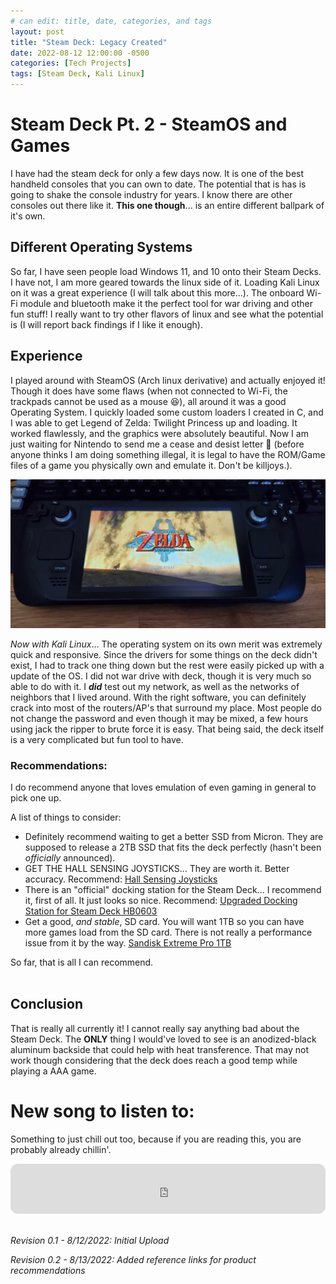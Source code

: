 ```yaml
---
# can edit: title, date, categories, and tags
layout: post
title: "Steam Deck: Legacy Created"
date: 2022-08-12 12:00:00 -0500
categories: [Tech Projects]
tags: [Steam Deck, Kali Linux]
---
```


# Steam Deck Pt. 2 - SteamOS and Games

I have had the steam deck for only a few days now. It is one of the best handheld consoles that you can own to date. The potential that is has is going to shake the console industry for years. I know there are other consoles out there like it. **This one though**... is an entire different ballpark of it's own. 

## Different Operating Systems
So far, I have seen people load Windows 11, and 10 onto their Steam Decks. I have not, I am more geared towards the linux side of it. Loading Kali Linux on it was a great experience (I will talk about this more...). The onboard Wi-Fi module and bluetooth make it the perfect tool for war driving and other fun stuff! I really want to try other flavors of linux and see what the potential is (I will report back findings if I like it enough).

## Experience
I played around with SteamOS (Arch linux derivative) and actually enjoyed it! Though it does have some flaws (when not connected to Wi-Fi, the trackpads cannot be used as a mouse 😆), all around it was a good Operating System. I quickly loaded some custom loaders I created in C, and I was able to get Legend of Zelda: Twilight Princess up and loading. It worked flawlessly, and the graphics were absolutely beautiful. Now I am just waiting for Nintendo to send me a cease and desist letter 🤣 (before anyone thinks I am doing something illegal, it is legal to have the ROM/Game files of a game you physically own and emulate it. Don't be killjoys.).

![Legend of Zelda: Twilight Princess](/assets/img/steam_deck_LoZ.jpg)

*Now with Kali Linux*... The operating system on its own merit was extremely quick and responsive. Since the drivers for some things on the deck didn't exist, I had to track one thing down but the rest were easily picked up with a update of the OS. I did not war drive with deck, though it is very much so able to do with it. 
I ***did*** test out my network, as well as the networks of neighbors that I lived around. With the right software, you can definitely crack into most of the routers/AP's that surround my place. Most people do not change the password and even though it may be mixed, a few hours using jack the ripper to brute force it is easy. 
That being said, the deck itself is a very complicated but fun tool to have.

### Recommendations:
I do recommend anyone that loves emulation of even gaming in general to pick one up.

A list of things to consider:
<!-- TODO: Will need to add links for recommendations -->
+ Definitely recommend waiting to get a better SSD from Micron. They are supposed to release a 2TB SSD that fits the deck perfectly (hasn't been *officially* announced).
+ GET THE HALL SENSING JOYSTICKS... They are worth it. Better accuracy. Recommend: <u>[Hall Sensing Joysticks](https://www.amazon.com/Drifting-Electromagnetic-Thumbstick-AKNES-Replacement/dp/B0B31STJDH)</u>
+ There is an "official" docking station for the Steam Deck... I recommend it, first of all. It just looks so nice. Recommend: <u>[Upgraded Docking Station for Steam Deck HB0603](https://www.jsaux.com/products/upgraded-docking-station-for-steam-deck)</u>
+ Get a good, *and stable*, SD card. You will want 1TB so you can have more games load from the SD card. There is not really a performance issue from it by the way. <u>[Sandisk Extreme Pro 1TB](https://www.amazon.com/Sandisk-microSDXC-Extreme-Adapter-Mobile/dp/B07RKL6PK9/ref=sr_1_5)</u>

So far, that is all I can recommend.
<br>
<br>

## Conclusion
That is really all currently it! I cannot really say anything bad about the Steam Deck. The **ONLY** thing I would've loved to see is an anodized-black aluminum backside that could help with heat transference. That may not work though considering that the deck does reach a good temp while playing a AAA game.

# New song to listen to:

Something to just chill out too, because if you are reading this, you are probably already chillin'.

<iframe style="border-radius:12px" src="https://open.spotify.com/embed/track/4WbIM9TqODnv9jWAHh1mRQ?utm_source=generator" width="100%" height="80" frameBorder="0" allowfullscreen="" allow="autoplay; clipboard-write; encrypted-media; fullscreen; picture-in-picture"></iframe>

<br>
<br>

_Revision 0.1 - 8/12/2022: Initial Upload_
<br>

_Revision 0.2 - 8/13/2022: Added reference links for product recommendations_
<br>
